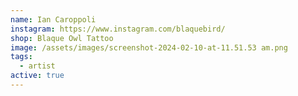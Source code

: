 ```yaml
---
name: Ian Caroppoli
instagram: https://www.instagram.com/blaquebird/
shop: Blaque Owl Tattoo
image: /assets/images/screenshot-2024-02-10-at-11.51.53 am.png
tags:
  - artist
active: true
---
```

